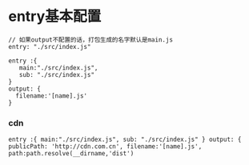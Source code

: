 # entry基本配置
```
// 如果output不配置的话，打包生成的名字默认是main.js
entry: "./src/index.js"
```

```
entry :{
   main:"./src/index.js",
   sub: "./src/index.js"
}
output: {
  filename:'[name].js'
}
```
### cdn
`
entry :{
   main:"./src/index.js",
   sub: "./src/index.js"
}
output: {
  publicPath: 'http://cdn.com.cn',
  filename:'[name].js',
  path:path.resolve(__dirname,'dist')
`